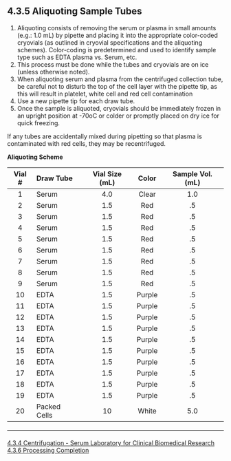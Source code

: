 ## 4.3.5 Aliquoting Sample Tubes

1. Aliquoting consists of removing the serum or plasma in small amounts (e.g.: 1.0
mL) by pipette and placing it into the appropriate color-coded cryovials (as outlined
in cryovial specifications and the aliquoting schemes). Color-coding is predetermined
and used to identify sample type such as EDTA plasma vs. Serum, etc.
2. This process must be done while the tubes and cryovials are on ice (unless
otherwise noted).
3. When aliquoting serum and plasma from the centrifuged collection tube, be careful
not to disturb the top of the cell layer with the pipette tip, as this will result in
platelet, white cell and red cell contamination
4. Use a new pipette tip for each draw tube.
5. Once the sample is aliquoted, cryovials should be immediately frozen in an upright
position at -70oC or colder or promptly placed on dry ice for quick freezing.

If any tubes are accidentally mixed during pipetting so that plasma is contaminated with red
cells, they may be recentrifuged.

**Aliquoting Scheme**

|  Vial #  |  Draw Tube     |  Vial Size (mL)   |  Color   |  Sample Vol. (mL)  |
|:--------:|:---------------|:-----------------:|:--------:|:------------------:|
|   1      |  Serum         |   4.0             |  Clear   |  1.0               |
|   2      |  Serum         |   1.5             |  Red     |   .5               |
|   3      |  Serum         |   1.5             |  Red     |   .5               |
|   4      |  Serum         |   1.5             |  Red     |   .5               |
|   5      |  Serum         |   1.5             |  Red     |   .5               |
|   6      |  Serum         |   1.5             |  Red     |   .5               |
|   7      |  Serum         |   1.5             |  Red     |   .5               |
|   8      |  Serum         |   1.5             |  Red     |   .5               |
|   9      |  Serum         |   1.5             |  Red     |   .5               |
|  10      |  EDTA          |   1.5             |  Purple  |   .5               |
|  11      |  EDTA          |   1.5             |  Purple  |   .5               |
|  12      |  EDTA          |   1.5             |  Purple  |   .5               |
|  13      |  EDTA          |   1.5             |  Purple  |   .5               |
|  14      |  EDTA          |   1.5             |  Purple  |   .5               |
|  15      |  EDTA          |   1.5             |  Purple  |   .5               |
|  16      |  EDTA          |   1.5             |  Purple  |   .5               |
|  17      |  EDTA          |   1.5             |  Purple  |   .5               |
|  18      |  EDTA          |   1.5             |  Purple  |   .5               |
|  19      |  EDTA          |   1.5             |  Purple  |   .5               |
|  20      |  Packed Cells  |  10               |  White   |  5.0               |


<hr class="soften" style="margin-top: 20px;margin-bottom: 20px;"/>

<div class="center">
<div class="btn-group">
  <a href=":pages_path:/manuals/laboratory-for-clinical-biomedical-research/4-03-04-centrifugation-serum.md" class="btn btn-default">
    <span class="glyphicon glyphicon-chevron-left"></span>
    4.3.4 Centrifugation - Serum
  </a>

  <a href=":pages_path:/manuals/laboratory-for-clinical-biomedical-research" class="btn btn-default">
    <span class="glyphicon glyphicon-chevron-up"></span>
    Laboratory for Clinical Biomedical Research
  </a>

  <a href=":pages_path:/manuals/laboratory-for-clinical-biomedical-research/4-03-06-processing-completion.md" class="btn btn-success">
    4.3.6 Processing Completion
    <span class="glyphicon glyphicon-chevron-right"></span>
  </a>
</div>
</div>
